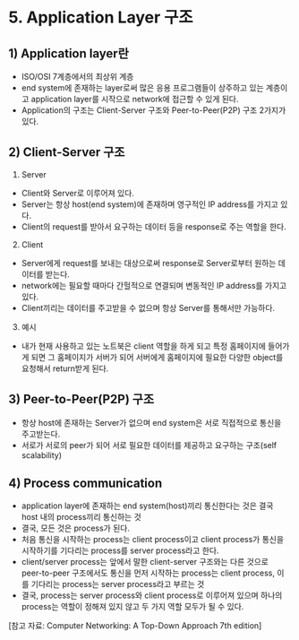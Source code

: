 # 5. Application Layer 구조
## 1) Application layer란
+ ISO/OSI 7계층에서의 최상위 계층
+ end system에 존재하는 layer로써 많은 응용 프로그램들이 상주하고 있는 계층이고 application layer를 시작으로 network에 접근할 수 있게 된다.
+ Application의 구조는 Client-Server 구조와 Peer-to-Peer(P2P) 구조 2가지가 있다.

## 2) Client-Server 구조
1. Server
+ Client와 Server로 이루어져 있다.
+ Server는 항상 host(end system)에 존재하며 영구적인 IP address를 가지고 있다.
+ Client의 request를 받아서 요구하는 데이터 등을 response로 주는 역할을 한다.

2. Client
+ Server에게 request를 보내는 대상으로써 response로 Server로부터 원하는 데이터를 받는다.
+ network에는 필요할 때마다 간헐적으로 연결되며 변동적인 IP address를 가지고 있다.
+ Client끼리는 데이터를 주고받을 수 없으며 항상 Server를 통해서만 가능하다.

3. 예시
+ 내가 현재 사용하고 있는 노트북은 client 역할을 하게 되고 특정 홈페이지에 들어가게 되면 그 홈페이지가 서버가 되어 서버에게 홈페이지에 필요한 다양한 object를 요청해서 return받게 된다.

## 3) Peer-to-Peer(P2P) 구조
+ 항상 host에 존재하는 Server가 없으며 end system은 서로 직접적으로 통신을 주고받는다.
+ 서로가 서로의 peer가 되어 서로 필요한 데이터를 제공하고 요구하는 구조(self scalability)

## 4) Process communication
+ application layer에 존재하는 end system(host)끼리 통신한다는 것은 결국 host 내의 process끼리 통신하는 것
+ 결국, 모든 것은 process가 된다.
+ 처음 통신을 시작하는 process는 client process이고 client process가 통신을 시작하기를 기다리는 process를 server process라고 한다.
+ client/server process는 앞에서 말한 client-server 구조와는 다른 것으로 peer-to-peer 구조에서도 통신을 먼저 시작하는 process는 client process, 이를 기다리는 process는 server process라고 부르는 것
+ 결국, process는 server process와 client process로 이루어져 있으며 하나의 process는 역할이 정해져 있지 않고 두 가지 역할 모두가 될 수 있다.

[참고 자료: Computer Networking: A Top-Down Approach 7th edition]
